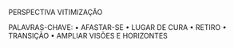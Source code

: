 PERSPECTIVA
VITIMIZAÇÃO

PALAVRAS-CHAVE:
• AFASTAR-SE
• LUGAR DE CURA
• RETIRO
• TRANSIÇÃO
• AMPLIAR VISÕES E HORIZONTES
